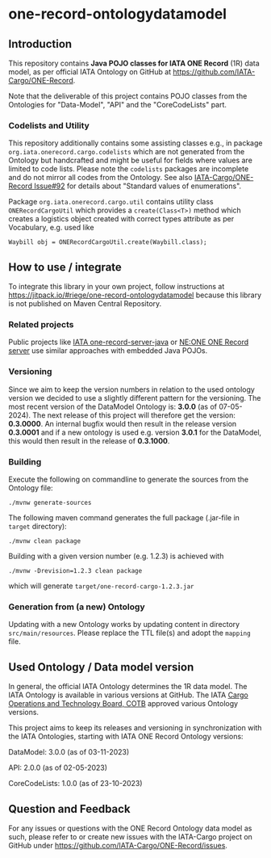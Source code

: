 # one-record-ontologydatamodel

## Introduction

This repository contains **Java POJO classes for IATA ONE Record** (1R) data model, as per
official IATA Ontology on GitHub at https://github.com/IATA-Cargo/ONE-Record.

Note that the deliverable of this project contains POJO classes from the
Ontologies for "Data-Model", "API" and the "CoreCodeLists" part.

### Codelists and Utility
This repository additionally contains some assisting classes e.g.,
in package `org.iata.onerecord.cargo.codelists` which are not generated from the
Ontology but handcrafted and might be useful for fields where values are limited 
to code lists. 
Please note the `codelists` packages are incomplete and do not  mirror all 
codes from the Ontology.
See also [IATA-Cargo/ONE-Record Issue#92](https://github.com/IATA-Cargo/ONE-Record/issues/92) for details about
"Standard values of enumerations".

Package `org.iata.onerecord.cargo.util` contains utility 
class `ONERecordCargoUtil` which provides a `create(Class<T>)` method
which creates a logistics object created with correct types attribute
as per Vocabulary, e.g. used like

    Waybill obj = ONERecordCargoUtil.create(Waybill.class);


## How to use / integrate

To integrate this library in your own project, follow instructions at
https://jitpack.io/#riege/one-record-ontologydatamodel because this library 
is not published on Maven Central Repository. 

<!-- https://github.com/riege/one-record-converter used -->

### Related projects

Public projects like [IATA one-record-server-java](https://github.com/IATA-Cargo/one-record-server-java)
or [NE:ONE ONE Record server](https://git.openlogisticsfoundation.org/digital-air-cargo/ne-one)
use similar approaches with embedded Java POJOs.

### Versioning

Since we aim to keep the version numbers in relation to the used ontology version we decided to use a slightly different pattern for the versioning.
The most recent version of the DataModel Ontology is: **3.0.0** (as of 07-05-2024). The next release of this project will therefore get the version: **0.3.0000**. 
An internal bugfix would then result in the release version **0.3.0001** and if a new ontology is used e.g. version **3.0.1** for the DataModel, 
this would then result in the release of **0.3.1000**.

### Building

Execute the following on commandline to generate the sources from the Ontology file:

    ./mvnw generate-sources

The following maven command generates the full package (.jar-file in `target` directory):

    ./mvnw clean package

Building with a given version number (e.g. 1.2.3) is achieved with

    ./mvnw -Drevision=1.2.3 clean package

which will generate `target/one-record-cargo-1.2.3.jar`

### Generation from (a new) Ontology

Updating with a new Ontology works by updating content in directory `src/main/resources`. Please replace the TTL file(s) and adopt the `mapping` file.

## Used Ontology / Data model version

In general, the official IATA Ontology determines the 1R data model.  The IATA Ontology is available in various versions at GitHub.
The IATA [Cargo Operations and Technology Board, COTB](https://www.iata.org/en/programs/workgroups/cotb)
approved various Ontology versions.

This project aims to keep its releases and versioning in synchronization with the IATA Ontologies, starting with IATA ONE Record Ontology versions:

DataModel: 3.0.0 (as of 03-11-2023)

API: 2.0.0 (as of 02-05-2023)

CoreCodeLists: 1.0.0 (as of 23-10-2023)

## Question and Feedback

For any issues or questions with the ONE Record Ontology data model as such,
please refer to or create new issues with the IATA-Cargo project on GitHub under
https://github.com/IATA-Cargo/ONE-Record/issues.

